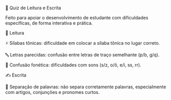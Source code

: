🎯 Quiz de Leitura e Escrita

Feito para apoiar o desenvolvimento de estudante com dificuldades específicas, de forma interativa e prática.

📖 Leitura

⚡ Sílabas tônicas: dificuldade em colocar a sílaba tônica no lugar correto.

🔤 Letras parecidas: confusão entre letras de traço semelhante (p/b, g/q).

🎵 Confusão fonética: dificuldades com sons (s/z, o/ô, e/i, ss, rr).

✍️ Escrita

📝 Separação de palavras: não separa corretamente palavras, especialmente com artigos, conjunções e pronomes curtos.